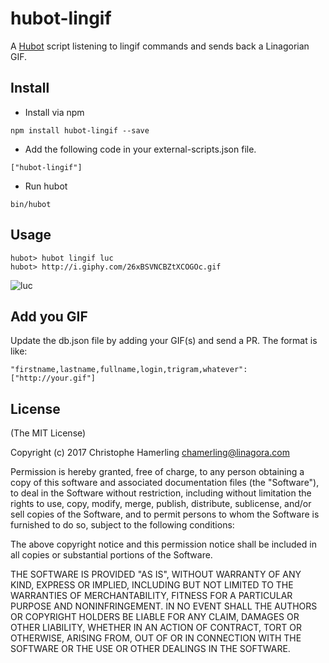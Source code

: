 # hubot-lingif

A [Hubot](http://hubot.github.com) script listening to lingif commands and sends back a Linagorian GIF.

## Install

- Install via npm

```
npm install hubot-lingif --save
```
- Add the following code in your external-scripts.json file.

```
["hubot-lingif"]
```

- Run hubot

```
bin/hubot
```

## Usage

```
hubot> hubot lingif luc
hubot> http://i.giphy.com/26xBSVNCBZtXCOGOc.gif
```

![luc](http://i.giphy.com/26xBSVNCBZtXCOGOc.gif)

## Add you GIF

Update the db.json file by adding your GIF(s) and send a PR. The format is like:

```
"firstname,lastname,fullname,login,trigram,whatever": ["http://your.gif"]
```

## License

(The MIT License)

Copyright (c) 2017 Christophe Hamerling <chamerling@linagora.com>

Permission is hereby granted, free of charge, to any person obtaining a copy
of this software and associated documentation files (the "Software"), to deal
in the Software without restriction, including without limitation the rights
to use, copy, modify, merge, publish, distribute, sublicense, and/or sell
copies of the Software, and to permit persons to whom the Software is
furnished to do so, subject to the following conditions:

The above copyright notice and this permission notice shall be included in
all copies or substantial portions of the Software.

THE SOFTWARE IS PROVIDED "AS IS", WITHOUT WARRANTY OF ANY KIND, EXPRESS OR
IMPLIED, INCLUDING BUT NOT LIMITED TO THE WARRANTIES OF MERCHANTABILITY,
FITNESS FOR A PARTICULAR PURPOSE AND NONINFRINGEMENT. IN NO EVENT SHALL THE
AUTHORS OR COPYRIGHT HOLDERS BE LIABLE FOR ANY CLAIM, DAMAGES OR OTHER
LIABILITY, WHETHER IN AN ACTION OF CONTRACT, TORT OR OTHERWISE, ARISING
FROM, OUT OF OR IN CONNECTION WITH THE SOFTWARE OR THE USE OR OTHER DEALINGS
IN THE SOFTWARE.
